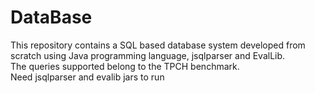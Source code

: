 # DataBase
This repository contains a SQL based database system developed from scratch using Java programming language, jsqlparser and EvalLib.<br>
The queries supported belong to the TPCH benchmark.<br>
Need jsqlparser and evalib jars to run
